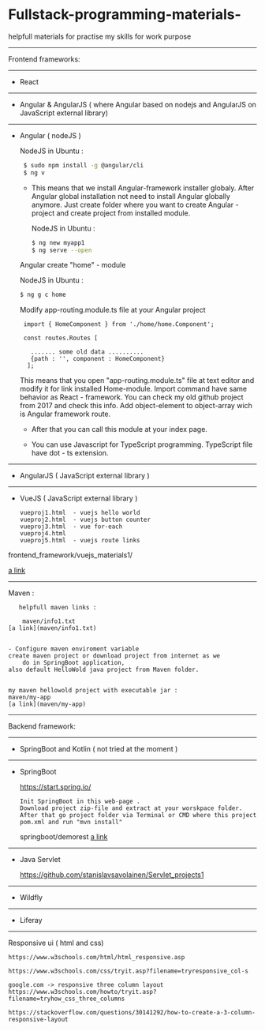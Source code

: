 # Fullstack-programming-materials-
helpfull materials for practise my skills for work purpose


--------------------------------------------------------------------------


Frontend frameworks:

--------------------

- React

--------------------

- Angular & AngularJS   ( where Angular based on nodejs and AngularJS on JavaScript external library)

--------------------

- Angular ( nodeJS )

	NodeJS in Ubuntu  : 
	```sh
	 $ sudo npm install -g @angular/cli
	 $ ng v
	```

  - This means that we install Angular-framework installer globaly. After Angular global installation
   not need to install Angular globally anymore. Just create folder where you want to create Angular - project and create project
   from installed module.  
    
    NodeJS in Ubuntu  :
    ```sh
    $ ng new myapp1
    $ ng serve --open
    ```

   Angular create "home" - module
   
    NodeJS in Ubuntu  :
    ```sh
    $ ng g c home
    ```
    Modify app-routing.module.ts file at your Angular project

    ```
     import { HomeComponent } from './home/home.Component';
      
     const routes.Routes [

       ....... some old data ..........
       {path : '', component : HomeComponent}
      ];

    ```
    This means that you open "app-routing.module.ts" file at text editor and modify it for link installed Home-module.
    Import command have same behavior as React - framework. You can check my old github project from 2017 and check this info.
    Add object-element to object-array wich is Angular framework route. 
   
    - After that you can call this module at your index page.
    
    - You can use Javascript for TypeScript programming. TypeScript file have dot - ts extension. 


--------------------

- AngularJS ( JavaScript external library )


--------------------

- VueJS ( JavaScript external library )
     ```
     vueproj1.html  - vuejs hello world
     vueproj2.html  - vuejs button counter
     vueproj3.html  - vue for-each 
     vueproj4.html
     vueproj5.html  - vuejs route links

    ```

frontend_framework/vuejs_materials1/

[a link](frontend_framework/vuejs_materials1/)

--------------------------------------------------------------------------

   Maven :   

       helpfull maven links : 
         
        maven/info1.txt
	[a link](maven/info1.txt)


	- Configure maven enviroment variable
	create maven project or download project from internet as we 
        do in SpringBoot application, 
	also default HelloWold java project from Maven folder.
        
      
	my maven hellowold project with executable jar :
	maven/my-app
	[a link](maven/my-app)

       

--------------------------------------------------------------------------


Backend framework:


--------------------
- SpringBoot and Kotlin ( not tried at the moment )

--------------------

- SpringBoot

    https://start.spring.io/

    ```	
    Init SpringBoot in this web-page . 
    Download project zip-file and extract at your worskpace folder. 
    After that go project folder via Terminal or CMD where this project pom.xml and run "mvn install" 
    ```
    springboot/demorest
	[a link](springboot/demorest1)

--------------------

- Java Servlet
   
    https://github.com/stanislavsavolainen/Servlet_projects1
    

--------------------

- Wildfly

--------------------

- Liferay



--------------------------------------------------------------------------

Responsive ui ( html and css)

```
https://www.w3schools.com/html/html_responsive.asp

https://www.w3schools.com/css/tryit.asp?filename=tryresponsive_col-s

google.com -> responsive three column layout
https://www.w3schools.com/howto/tryit.asp?filename=tryhow_css_three_columns

https://stackoverflow.com/questions/30141292/how-to-create-a-3-column-responsive-layout
```
   
    